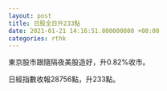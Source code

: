 ```yaml
---
layout: post
title: 日股全日升233點
date: 2021-01-21 14:16:51.000000000 +08:00
categories: rthk
---
```


東京股市跟隨隔夜美股造好，升0.82%收市。

日經指數收報28756點，升233點。
